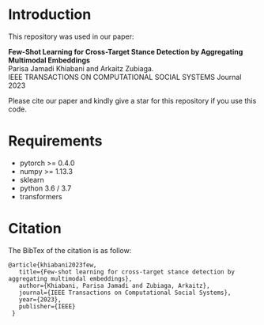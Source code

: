 # Introduction

This repository was used in our paper:

**Few-Shot Learning for Cross-Target Stance Detection by Aggregating Multimodal Embeddings**  
Parisa Jamadi Khiabani and Arkaitz Zubiaga.  
IEEE TRANSACTIONS ON COMPUTATIONAL SOCIAL SYSTEMS Journal 2023

Please cite our paper and kindly give a star for this repository if you use this code.

# Requirements
- pytorch >= 0.4.0
- numpy >= 1.13.3
- sklearn
- python 3.6 / 3.7
- transformers

# Citation
The BibTex of the citation is as follow:

```
@article{khiabani2023few,
   title={Few-shot learning for cross-target stance detection by aggregating multimodal embeddings},
   author={Khiabani, Parisa Jamadi and Zubiaga, Arkaitz},
   journal={IEEE Transactions on Computational Social Systems},
   year={2023},
   publisher={IEEE}
 }
